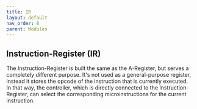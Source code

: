 ```yaml
---
title: IR
layout: default
nav_order: 8
parent: Modules
---
```


## Instruction-Register (IR)

The Instruction-Register is built the same as the A-Register, but serves a completely different purpose. It's not used as a general-purpose register, instead it stores the opcode of the instruction that is currently executed. <br>
In that way, the controller, which is directly connected to the Instruction-Register, can select the corresponding microinstructions for the current instruction.
